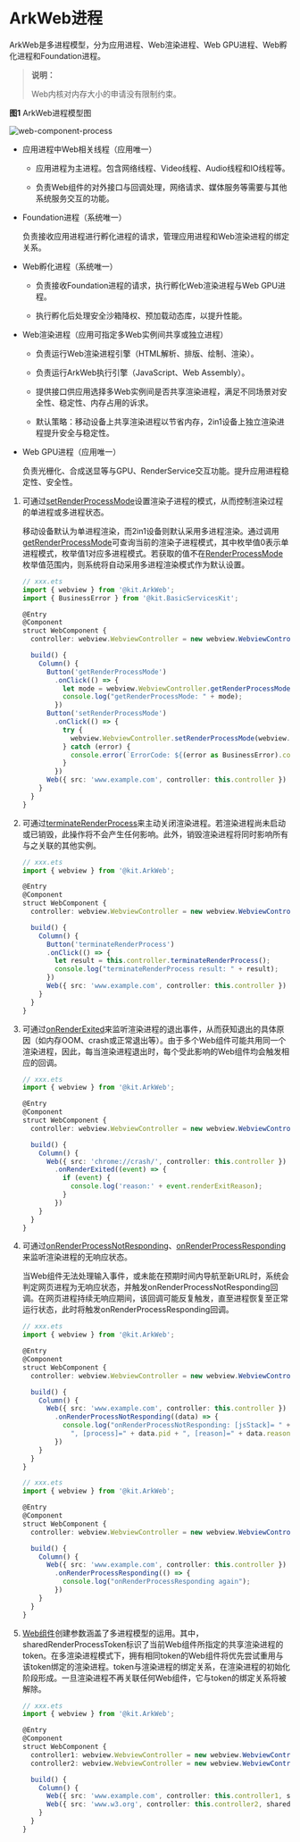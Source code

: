 # ArkWeb进程
<!--Kit: ArkWeb-->
<!--Subsystem: Web-->
<!--Owner: @weixin_41848015-->
<!--SE: @libing23232323-->
<!--TSE: @ghiker-->

ArkWeb是多进程模型，分为应用进程、Web渲染进程、Web GPU进程、Web孵化进程和Foundation进程。

> **说明：**
>
> Web内核对内存大小的申请没有限制约束。

**图1** ArkWeb进程模型图

![web-component-process](figures/arkweb_component_process.png)

- 应用进程中Web相关线程（应用唯一）

  - 应用进程为主进程。包含网络线程、Video线程、Audio线程和IO线程等。

  - 负责Web组件的对外接口与回调处理，网络请求、媒体服务等需要与其他系统服务交互的功能。

- Foundation进程（系统唯一）

  负责接收应用进程进行孵化进程的请求，管理应用进程和Web渲染进程的绑定关系。

- Web孵化进程（系统唯一）

  - 负责接收Foundation进程的请求，执行孵化Web渲染进程与Web GPU进程。

  - 执行孵化后处理安全沙箱降权、预加载动态库，以提升性能。

- Web渲染进程（应用可指定多Web实例间共享或独立进程）

  - 负责运行Web渲染进程引擎（HTML解析、排版、绘制、渲染）。

  - 负责运行ArkWeb执行引擎（JavaScript、Web Assembly）。

  - 提供接口供应用选择多Web实例间是否共享渲染进程，满足不同场景对安全性、稳定性、内存占用的诉求。

  - 默认策略：移动设备上共享渲染进程以节省内存，2in1设备上独立渲染进程提升安全与稳定性。

- Web GPU进程（应用唯一）

  负责光栅化、合成送显等与GPU、RenderService交互功能。提升应用进程稳定性、安全性。

1. 可通过[setRenderProcessMode](../reference/apis-arkweb/arkts-apis-webview-WebviewController.md#setrenderprocessmode12)设置渲染子进程的模式，从而控制渲染过程的单进程或多进程状态。

   移动设备默认为单进程渲染，而2in1设备则默认采用多进程渲染。通过调用[getRenderProcessMode](../reference/apis-arkweb/arkts-apis-webview-WebviewController.md#getrenderprocessmode12)可查询当前的渲染子进程模式，其中枚举值0表示单进程模式，枚举值1对应多进程模式。若获取的值不在[RenderProcessMode](../reference/apis-arkweb/arkts-apis-webview-e.md#renderprocessmode12)枚举值范围内，则系统将自动采用多进程渲染模式作为默认设置。

   ```ts
   // xxx.ets
   import { webview } from '@kit.ArkWeb';
   import { BusinessError } from '@kit.BasicServicesKit';

   @Entry
   @Component
   struct WebComponent {
     controller: webview.WebviewController = new webview.WebviewController();

     build() {
       Column() {
         Button('getRenderProcessMode')
           .onClick(() => {
             let mode = webview.WebviewController.getRenderProcessMode();
             console.log("getRenderProcessMode: " + mode);
           })
         Button('setRenderProcessMode')
           .onClick(() => {
             try {
               webview.WebviewController.setRenderProcessMode(webview.RenderProcessMode.MULTIPLE);
             } catch (error) {
               console.error(`ErrorCode: ${(error as BusinessError).code},  Message: ${(error as     BusinessError).message}`);
             }
           })
         Web({ src: 'www.example.com', controller: this.controller })
       }
     }
   }
   ```

2. 可通过[terminateRenderProcess](../reference/apis-arkweb/arkts-apis-webview-WebviewController.md#terminaterenderprocess12)来主动关闭渲染进程。若渲染进程尚未启动或已销毁，此操作将不会产生任何影响。此外，销毁渲染进程将同时影响所有与之关联的其他实例。

   ```ts
   // xxx.ets
   import { webview } from '@kit.ArkWeb';
   
   @Entry
   @Component
   struct WebComponent {
     controller: webview.WebviewController = new webview.WebviewController();
   
     build() {
       Column() {
         Button('terminateRenderProcess')
         .onClick(() => {
           let result = this.controller.terminateRenderProcess();
           console.log("terminateRenderProcess result: " + result);
         })
         Web({ src: 'www.example.com', controller: this.controller })
       }
     }
   }
   ```

3. 可通过[onRenderExited](../reference/apis-arkweb/arkts-basic-components-web-events.md#onrenderexited9)来监听渲染进程的退出事件，从而获知退出的具体原因（如内存OOM、crash或正常退出等）。由于多个Web组件可能共用同一个渲染进程，因此，每当渲染进程退出时，每个受此影响的Web组件均会触发相应的回调。

   ```ts
   // xxx.ets
   import { webview } from '@kit.ArkWeb';
   
   @Entry
   @Component
   struct WebComponent {
     controller: webview.WebviewController = new webview.WebviewController();
   
     build() {
       Column() {
         Web({ src: 'chrome://crash/', controller: this.controller })
           .onRenderExited((event) => {
             if (event) {
               console.log('reason:' + event.renderExitReason);
             }
           })
       }
     }
   }
   ```

4. 可通过[onRenderProcessNotResponding](../reference/apis-arkweb/arkts-basic-components-web-events.md#onrenderprocessnotresponding12)、[onRenderProcessResponding](../reference/apis-arkweb/arkts-basic-components-web-events.md#onrenderprocessresponding12)来监听渲染进程的无响应状态。

   当Web组件无法处理输入事件，或未能在预期时间内导航至新URL时，系统会判定网页进程为无响应状态，并触发onRenderProcessNotResponding回调。在网页进程持续无响应期间，该回调可能反复触发，直至进程恢复至正常运行状态，此时将触发onRenderProcessResponding回调。

   ```ts
   // xxx.ets
   import { webview } from '@kit.ArkWeb';
   
   @Entry
   @Component
   struct WebComponent {
     controller: webview.WebviewController = new webview.WebviewController();
   
     build() {
       Column() {
         Web({ src: 'www.example.com', controller: this.controller })
           .onRenderProcessNotResponding((data) => {
             console.log("onRenderProcessNotResponding: [jsStack]= " + data.jsStack +
               ", [process]=" + data.pid + ", [reason]=" + data.reason);
           })
       }
     }
   }
   ```

   ```ts
   // xxx.ets
   import { webview } from '@kit.ArkWeb';
   
   @Entry
   @Component
   struct WebComponent {
     controller: webview.WebviewController = new webview.WebviewController();
   
     build() {
       Column() {
         Web({ src: 'www.example.com', controller: this.controller })
           .onRenderProcessResponding(() => {
             console.log("onRenderProcessResponding again");
           })
       }
     }
   }
   ```

5. [Web组件](../reference/apis-arkweb/arkts-basic-components-web.md)创建参数涵盖了多进程模型的运用。其中，sharedRenderProcessToken标识了当前Web组件所指定的共享渲染进程的token。在多渲染进程模式下，拥有相同token的Web组件将优先尝试重用与该token绑定的渲染进程。token与渲染进程的绑定关系，在渲染进程的初始化阶段形成。一旦渲染进程不再关联任何Web组件，它与token的绑定关系将被解除。

   ```ts
   // xxx.ets
   import { webview } from '@kit.ArkWeb';
   
   @Entry
   @Component
   struct WebComponent {
     controller1: webview.WebviewController = new webview.WebviewController();
     controller2: webview.WebviewController = new webview.WebviewController();
   
     build() {
       Column() {
         Web({ src: 'www.example.com', controller: this.controller1, sharedRenderProcessToken: "111" })
         Web({ src: 'www.w3.org', controller: this.controller2, sharedRenderProcessToken: "111" })
       }
     }
   }
   ```